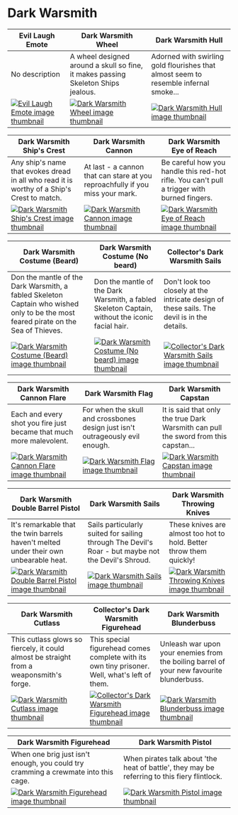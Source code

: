 # Dark Warsmith

| Evil Laugh Emote | Dark Warsmith Wheel | Dark Warsmith Hull |
| ---------------- | ------------------- | ------------------ |
| No description | A wheel designed around a skull so fine, it makes passing Skeleton Ships jealous. | Adorned with swirling gold flourishes that almost seem to resemble infernal smoke... |
| [![Evil Laugh Emote image thumbnail](https://seaofthieves.wiki.gg/images/8/8b/Evil_Laugh_Emote.png)](https://seaofthieves.wiki.gg/wiki/Evil_Laugh_Emote) | [![Dark Warsmith Wheel image thumbnail](https://seaofthieves.wiki.gg/images/1/1e/Dark_Warsmith_Wheel.png)](https://seaofthieves.wiki.gg/wiki/Dark_Warsmith_Wheel) | [![Dark Warsmith Hull image thumbnail](https://seaofthieves.wiki.gg/images/4/4d/Dark_Warsmith_Hull.png)](https://seaofthieves.wiki.gg/wiki/Dark_Warsmith_Hull) |

| Dark Warsmith Ship's Crest | Dark Warsmith Cannon | Dark Warsmith Eye of Reach |
| -------------------------- | -------------------- | -------------------------- |
| Any ship's name that evokes dread in all who read it is worthy of a Ship's Crest to match. | At last - a cannon that can stare at you reproachfully if you miss your mark. | Be careful how you handle this red-hot rifle. You can't pull a trigger with burned fingers. |
| [![Dark Warsmith Ship's Crest image thumbnail](https://seaofthieves.wiki.gg/images/8/81/Dark_Warsmith_Ship%27s_Crest.png)](https://seaofthieves.wiki.gg/wiki/Dark_Warsmith_Ship's_Crest) | [![Dark Warsmith Cannon image thumbnail](https://seaofthieves.wiki.gg/images/f/fb/Dark_Warsmith_Cannon.png)](https://seaofthieves.wiki.gg/wiki/Dark_Warsmith_Cannon) | [![Dark Warsmith Eye of Reach image thumbnail](https://seaofthieves.wiki.gg/images/a/a2/Dark_Warsmith_Eye_of_Reach.png)](https://seaofthieves.wiki.gg/wiki/Dark_Warsmith_Eye_of_Reach) |

| Dark Warsmith Costume (Beard) | Dark Warsmith Costume (No beard) | Collector's Dark Warsmith Sails |
| ----------------------------- | -------------------------------- | ------------------------------- |
| Don the mantle of the Dark Warsmith, a fabled Skeleton Captain who wished only to be the most feared pirate on the Sea of Thieves. | Don the mantle of the Dark Warsmith, a fabled Skeleton Captain, without the iconic facial hair. | Don't look too closely at the intricate design of these sails. The devil is in the details. |
| [![Dark Warsmith Costume (Beard) image thumbnail](https://seaofthieves.wiki.gg/images/2/2b/Dark_Warsmith_Costume_%28Beard%29.png)](https://seaofthieves.wiki.gg/wiki/Dark_Warsmith_Costume_(Beard)) | [![Dark Warsmith Costume (No beard) image thumbnail](https://seaofthieves.wiki.gg/images/e/e9/Dark_Warsmith_Costume_%28No_beard%29.png)](https://seaofthieves.wiki.gg/wiki/Dark_Warsmith_Costume_(No_beard)) | [![Collector's Dark Warsmith Sails image thumbnail](https://seaofthieves.wiki.gg/images/a/af/Collector%27s_Dark_Warsmith_Sails.png)](https://seaofthieves.wiki.gg/wiki/Collector's_Dark_Warsmith_Sails) |

| Dark Warsmith Cannon Flare | Dark Warsmith Flag | Dark Warsmith Capstan |
| -------------------------- | ------------------ | --------------------- |
| Each and every shot you fire just became that much more malevolent. | For when the skull and crossbones design just isn't outrageously evil enough. | It is said that only the true Dark Warsmith can pull the sword from this capstan... |
| [![Dark Warsmith Cannon Flare image thumbnail](https://seaofthieves.wiki.gg/images/5/55/Dark_Warsmith_Cannon_Flare.png)](https://seaofthieves.wiki.gg/wiki/Dark_Warsmith_Cannon_Flare) | [![Dark Warsmith Flag image thumbnail](https://seaofthieves.wiki.gg/images/4/48/Dark_Warsmith_Flag.png)](https://seaofthieves.wiki.gg/wiki/Dark_Warsmith_Flag) | [![Dark Warsmith Capstan image thumbnail](https://seaofthieves.wiki.gg/images/f/f3/Dark_Warsmith_Capstan.png)](https://seaofthieves.wiki.gg/wiki/Dark_Warsmith_Capstan) |

| Dark Warsmith Double Barrel Pistol | Dark Warsmith Sails | Dark Warsmith Throwing Knives |
| ---------------------------------- | ------------------- | ----------------------------- |
| It's remarkable that the twin barrels haven't melted under their own unbearable heat. | Sails particularly suited for sailing through The Devil's Roar - but maybe not the Devil's Shroud. | These knives are almost too hot to hold. Better throw them quickly! |
| [![Dark Warsmith Double Barrel Pistol image thumbnail](https://seaofthieves.wiki.gg/images/7/70/Dark_Warsmith_Double_Barrel_Pistol.png)](https://seaofthieves.wiki.gg/wiki/Dark_Warsmith_Double_Barrel_Pistol) | [![Dark Warsmith Sails image thumbnail](https://seaofthieves.wiki.gg/images/f/fd/Dark_Warsmith_Sails.png)](https://seaofthieves.wiki.gg/wiki/Dark_Warsmith_Sails) | [![Dark Warsmith Throwing Knives image thumbnail](https://seaofthieves.wiki.gg/images/a/a7/Dark_Warsmith_Throwing_Knives.png)](https://seaofthieves.wiki.gg/wiki/Dark_Warsmith_Throwing_Knives) |

| Dark Warsmith Cutlass | Collector's Dark Warsmith Figurehead | Dark Warsmith Blunderbuss |
| --------------------- | ------------------------------------ | ------------------------- |
| This cutlass glows so fiercely, it could almost be straight from a weaponsmith's forge. | This special figurehead comes complete with its own tiny prisoner. Well, what's left of them. | Unleash war upon your enemies from the boiling barrel of your new favourite blunderbuss. |
| [![Dark Warsmith Cutlass image thumbnail](https://seaofthieves.wiki.gg/images/4/48/Dark_Warsmith_Cutlass.png)](https://seaofthieves.wiki.gg/wiki/Dark_Warsmith_Cutlass) | [![Collector's Dark Warsmith Figurehead image thumbnail](https://seaofthieves.wiki.gg/images/a/ac/Collector%27s_Dark_Warsmith_Figurehead.png)](https://seaofthieves.wiki.gg/wiki/Collector's_Dark_Warsmith_Figurehead) | [![Dark Warsmith Blunderbuss image thumbnail](https://seaofthieves.wiki.gg/images/b/b6/Dark_Warsmith_Blunderbuss.png)](https://seaofthieves.wiki.gg/wiki/Dark_Warsmith_Blunderbuss) |

| Dark Warsmith Figurehead | Dark Warsmith Pistol |
| ------------------------ | -------------------- |
| When one brig just isn't enough, you could try cramming a crewmate into this cage. | When pirates talk about 'the heat of battle', they may be referring to this fiery flintlock. |
| [![Dark Warsmith Figurehead image thumbnail](https://seaofthieves.wiki.gg/images/e/ed/Dark_Warsmith_Figurehead.png)](https://seaofthieves.wiki.gg/wiki/Dark_Warsmith_Figurehead) | [![Dark Warsmith Pistol image thumbnail](https://seaofthieves.wiki.gg/images/b/bb/Dark_Warsmith_Pistol.png)](https://seaofthieves.wiki.gg/wiki/Dark_Warsmith_Pistol) |
